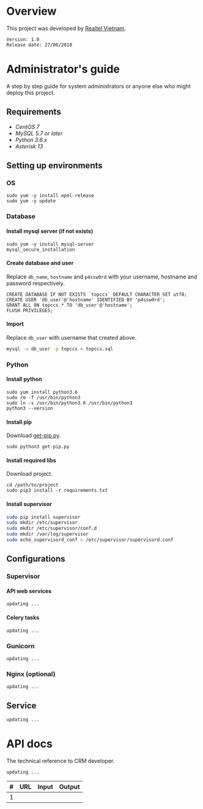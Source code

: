 # Overview
This project was developed by [Realtel Vietnam](https://realtel.vn).
```text
Version: 1.0
Release date: 27/06/2018
```

# Administrator's guide
A step by step guide for system administrators or anyone else who might deploy this project.
## Requirements
* *CentOS 7*
* *MySQL 5.7 or later*
* *Python 3.6.x*
* *Asterisk 13*

## Setting up environments
### OS
```commandline
sudo yum -y install epel-release
sudo yum -y update
```
### Database 
#### Install mysql server (if not exists)
```commandline
sudo yum -y install mysql-server
mysql_secure_installation
```
#### Create database and user 
Replace `db_name`, `hostname` and `p4ssw0rd` with your username, hostname and password respectively. 
```mysql
CREATE DATABASE IF NOT EXISTS `topccs` DEFAULT CHARACTER SET utf8;
CREATE USER 'db_user'@'hostname' IDENTIFIED BY 'p4ssw0rd';
GRANT ALL ON topccs.* TO 'db_user'@'hostname';
FLUSH PRIVILEGES;
```
#### Import
Replace `db_user` with username that created above.
```bash
mysql -u db_user -p topccs < topccs.sql
```
### Python
#### Install python
```commandline
sudo yum install python3.6
sudo rm -f /usr/bin/python3
sudo ln -s /usr/bin/python3.6 /usr/bin/python3
python3 --version
```
#### Install pip
Download [get-pip.py](https://bootstrap.pypa.io/get-pip.py).
```commandline
sudo python3 get-pip.py
``` 
#### Install required libs
Download project.
```commandline
cd /path/to/project
sudo pip3 install -r requirements.txt
```
#### Install supervisor
```bash
sudo pip install supervisor
sudo mkdir /etc/supervisor
sudo mkdir /etc/supervisor/conf.d
sudo mkdir /var/log/supervisor
sudo echo_supervisord_conf > /etc/supervisor/supervisord.conf
```

## Configurations
### Supervisor
#### API web services
`updating ...`
#### Celery tasks
`updating ...`
### Gunicorn
`updating ...`
### Nginx (optional)
`updating ...`

## Service
`updating ...`

# API docs
The technical reference to CRM developer.

`updating ...`

|#      |URL    |Input  | Output    |
|:-------------|:-------------|:-------------|:-----|
|1    |   |   |   |
